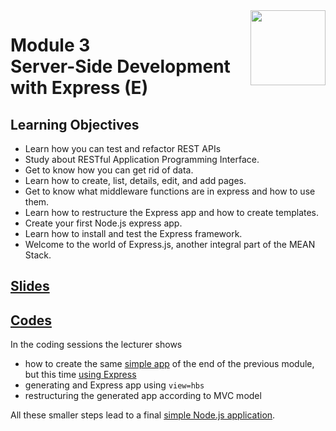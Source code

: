 <a href="../">
  <img src="/img/Secure_Full_Stack_MEAN_Developer_logo.png" width="120" align="right">
</a>

# Module 3 <br> Server-Side Development with Express (E)

## Learning Objectives
- Learn how you can test and refactor REST APIs
- Study about RESTful Application Programming Interface.
- Get to know how you can get rid of data.
- Learn how to create, list, details, edit, and add pages.
- Get to know what middleware functions are in express and how to use them.
- Learn how to restructure the Express app and how to create templates.
- Create your first Node.js express app.
- Learn how to install and test the Express framework.
- Welcome to the world of Express.js, another integral part of the MEAN Stack.

## [Slides](./Slides/README.md)

## [Codes](./Codes)

In the coding sessions the lecturer shows
- how to create the same [simple app](../Module%202/Codes/Simple%20Node%20App) of the end of the previous module, but this time [using Express](./Codes/Simple%20Express%20Application)
- generating and Express app using `view=hbs`
- restructuring the generated app according to MVC model

All these smaller steps lead to a final [simple Node.js application](./Codes/Simple%20Node%20App). 
